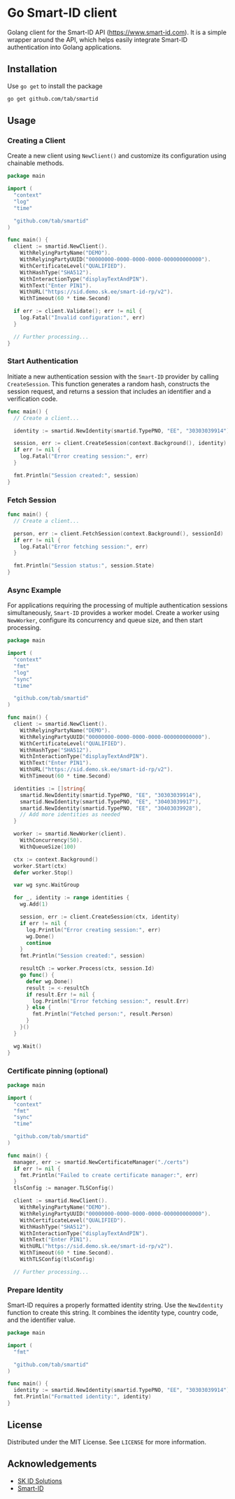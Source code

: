 # Go Smart-ID client

Golang client for the Smart-ID API (https://www.smart-id.com).
It is a simple wrapper around the API, which helps easily integrate Smart-ID authentication into Golang applications.

## Installation

Use `go get` to install the package

```sh
go get github.com/tab/smartid
```

## Usage

### Creating a Client

Create a new client using `NewClient()` and customize its configuration using chainable methods.

```go
package main

import (
  "context"
  "log"
  "time"

  "github.com/tab/smartid"
)

func main() {
  client := smartid.NewClient().
    WithRelyingPartyName("DEMO").
    WithRelyingPartyUUID("00000000-0000-0000-0000-000000000000").
    WithCertificateLevel("QUALIFIED").
    WithHashType("SHA512").
    WithInteractionType("displayTextAndPIN").
    WithText("Enter PIN1").
    WithURL("https://sid.demo.sk.ee/smart-id-rp/v2").
    WithTimeout(60 * time.Second)

  if err := client.Validate(); err != nil {
    log.Fatal("Invalid configuration:", err)
  }

  // Further processing...
}
```

### Start Authentication

Initiate a new authentication session with the `Smart-ID` provider by calling `CreateSession`.
This function generates a random hash, constructs the session request, and returns a session that includes an identifier and a verification code.

```go
func main() {
  // Create a client...

  identity := smartid.NewIdentity(smartid.TypePNO, "EE", "30303039914")

  session, err := client.CreateSession(context.Background(), identity)
  if err != nil {
    log.Fatal("Error creating session:", err)
  }

  fmt.Println("Session created:", session)
}
```

### Fetch Session

```go
func main() {
  // Create a client...

  person, err := client.FetchSession(context.Background(), sessionId)
  if err != nil {
    log.Fatal("Error fetching session:", err)
  }

  fmt.Println("Session status:", session.State)
}
```

### Async Example

For applications requiring the processing of multiple authentication sessions simultaneously, `Smart-ID` provides a worker model.
Create a worker using `NewWorker`, configure its concurrency and queue size, and then start processing.

```go
package main

import (
  "context"
  "fmt"
  "log"
  "sync"
  "time"

  "github.com/tab/smartid"
)

func main() {
  client := smartid.NewClient().
    WithRelyingPartyName("DEMO").
    WithRelyingPartyUUID("00000000-0000-0000-0000-000000000000").
    WithCertificateLevel("QUALIFIED").
    WithHashType("SHA512").
    WithInteractionType("displayTextAndPIN").
    WithText("Enter PIN1").
    WithURL("https://sid.demo.sk.ee/smart-id-rp/v2").
    WithTimeout(60 * time.Second)

  identities := []string{
    smartid.NewIdentity(smartid.TypePNO, "EE", "30303039914"),
    smartid.NewIdentity(smartid.TypePNO, "EE", "30403039917"),
    smartid.NewIdentity(smartid.TypePNO, "EE", "30403039928"),
    // Add more identities as needed
  }

  worker := smartid.NewWorker(client).
    WithConcurrency(50).
    WithQueueSize(100)

  ctx := context.Background()
  worker.Start(ctx)
  defer worker.Stop()

  var wg sync.WaitGroup

  for _, identity := range identities {
    wg.Add(1)

    session, err := client.CreateSession(ctx, identity)
    if err != nil {
      log.Println("Error creating session:", err)
      wg.Done()
      continue
    }
    fmt.Println("Session created:", session)

    resultCh := worker.Process(ctx, session.Id)
    go func() {
      defer wg.Done()
      result := <-resultCh
      if result.Err != nil {
        log.Println("Error fetching session:", result.Err)
      } else {
        fmt.Println("Fetched person:", result.Person)
      }
    }()
  }

  wg.Wait()
}
```

### Certificate pinning (optional)

```go
package main

import (
  "context"
  "fmt"
  "sync"
  "time"

  "github.com/tab/smartid"
)

func main() {
  manager, err := smartid.NewCertificateManager("./certs")
  if err != nil {
    fmt.Println("Failed to create certificate manager:", err)
  }
  tlsConfig := manager.TLSConfig()

  client := smartid.NewClient().
    WithRelyingPartyName("DEMO").
    WithRelyingPartyUUID("00000000-0000-0000-0000-000000000000").
    WithCertificateLevel("QUALIFIED").
    WithHashType("SHA512").
    WithInteractionType("displayTextAndPIN").
    WithText("Enter PIN1").
    WithURL("https://sid.demo.sk.ee/smart-id-rp/v2").
    WithTimeout(60 * time.Second).
    WithTLSConfig(tlsConfig)

  // Further processing...
```

### Prepare Identity

Smart-ID requires a properly formatted identity string. Use the `NewIdentity` function to create this string.
It combines the identity type, country code, and the identifier value.

```go
package main

import (
  "fmt"

  "github.com/tab/smartid"
)

func main() {
  identity := smartid.NewIdentity(smartid.TypePNO, "EE", "30303039914")
  fmt.Println("Formatted identity:", identity)
}
```

## License

Distributed under the MIT License. See `LICENSE` for more information.

## Acknowledgements

- [SK ID Solutions](https://www.skidsolutions.eu)
- [Smart-ID](https://www.smart-id.com)
